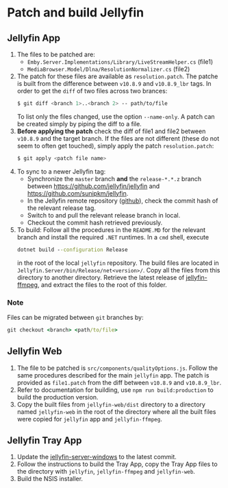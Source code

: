 # Patch and build Jellyfin
## Jellyfin App
1. The files to be patched are:
    - `Emby.Server.Implementations/Library/LiveStreamHelper.cs` (file1)
    - `MediaBrowser.Model/Dlna/ResolutionNormalizer.cs` (file2)
2. The patch for these files are available as `resolution.patch`. The patche is built from the difference between `v10.8.9` and `v10.8.9_lbr` tags. In order to get the `diff` of two files across two brances:
    ```sh
    $ git diff <branch 1>..<branch 2> -- path/to/file
    ```
    To list only the files changed, use the option `--name-only`.
    A patch can be created simply by piping the diff to a file.
3. **Before applying the patch** check the diff of file1 and file2 between `v10.8.9` and the target branch. If the files are not different (these do not seem to often get touched), simply apply the patch `resolution.patch`:
    ```sh
    $ git apply <patch file name>
    ```
4. To sync to a newer Jellyfin tag:
    - Synchronize the `master` branch **and** the `release-*.*.z` branch between https://github.com/jellyfin/jellyfin and https://github.com/sunipkm/jellyfin.
    - In the Jellyfin remote repository ([github](https://github.com/jellyfin/jellyfin)), check the commit hash of the relevant release tag.
    - Switch to and pull the relevant release branch in local.
    - Checkout the commit hash retrieved previously.
5. To build: Follow all the procedures in the `README.MD` for the relevant branch and install the required `.NET` runtimes. In a `cmd` shell, execute
    ```cmd
    dotnet build --configuration Release
    ```
    in the root of the local `jellyfin` repository. The build files are located in `Jellyfin.Server/bin/Release/net<version>/`. Copy all the files from this directory to another directory. Retrieve the latest release of [jellyfin-ffmpeg](https://github.com/jellyfin/jellyfin-ffmpeg), and extract the files to the root of this folder.

### Note
Files can be migrated between `git` branches by:
```cmd
git checkout <branch> <path/to/file>
```

## Jellyfin Web
1. The file to be patched is `src/components/qualityOptions.js`. Follow the same procedures described for the main `jellyfin` app. The patch is provided as `file1.patch` from the diff between `v10.8.9` and `v10.8.9_lbr`.
2. Refer to documentation for building, use `npm run build:production` to build the production version.
3. Copy the built files from `jellyfin-web/dist` directory to a directory named `jellyfin-web` in the root of the directory where all the built files were copied for `jellyfin` app and `jellyfin-ffmpeg`.

## Jellyfin Tray App
1. Update the [jellyfin-server-windows](https://github.com/jellyfin/jellyfin-server-windows) to the latest commit.
2. Follow the instructions to build the Tray App, copy the Tray App files to the directory with `jellyfin`, `jellyfin-ffmpeg` and `jellyfin-web`.
3. Build the NSIS installer.

